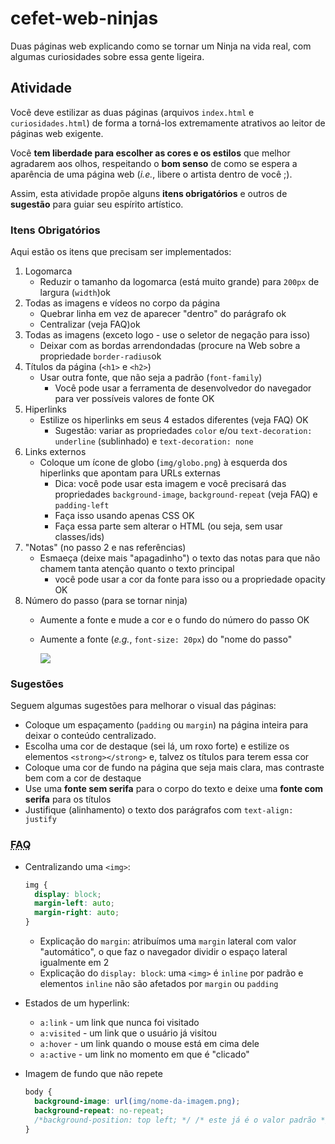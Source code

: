 # cefet-web-ninjas

Duas páginas web explicando como se tornar um Ninja na vida real, com algumas
curiosidades sobre essa gente ligeira.

## Atividade

Você deve estilizar as duas páginas (arquivos `index.html` e
`curiosidades.html`) de forma a torná-los extremamente atrativos ao leitor
de páginas web exigente.

Você **tem liberdade para escolher as cores e os estilos** que melhor agradarem
aos olhos, respeitando o **bom senso** de como se espera a aparência de uma
página web (_i.e._, libere o artista dentro de você ;).

Assim, esta atividade propõe alguns **itens obrigatórios** e outros de
**sugestão** para guiar seu espírito artístico.

### Itens Obrigatórios

Aqui estão os itens que precisam ser implementados:

1. Logomarca
   - Reduzir o tamanho da logomarca (está muito grande) para `200px` de largura
     (`width`)ok
1. Todas as imagens e vídeos no corpo da página
   - Quebrar linha em vez de aparecer "dentro" do parágrafo ok
   - Centralizar (veja FAQ)ok
1. Todas as imagens (exceto logo - use o seletor de negação para isso)
   - Deixar com as bordas arrendondadas (procure na Web sobre a propriedade `border-radius`ok
1. Títulos da página (`<h1>` e `<h2>`)
   - Usar outra fonte, que não seja a padrão (`font-family`)
     - Você pode usar a ferramenta de desenvolvedor do navegador para ver
       possíveis valores de fonte OK
1. Hiperlinks
   - Estilize os hiperlinks em seus 4 estados diferentes (veja FAQ) OK
     - Sugestão: variar as propriedades `color` e/ou
       `text-decoration: underline` (sublinhado) e `text-decoration: none`
1. Links externos
   - Coloque um ícone de globo (`img/globo.png`) à esquerda dos
     hiperlinks que apontam para URLs externas
     - Dica: você pode usar esta imagem e você precisará das propriedades
      `background-image`, `background-repeat` (veja FAQ) e `padding-left`
      - Faça isso usando apenas CSS OK
      - Faça essa parte sem alterar o HTML (ou seja, sem usar classes/ids)
1. "Notas" (no passo 2 e nas referências)
   - Esmaeça (deixe mais "apagadinho") o texto das notas para que não chamem tanta atenção quanto o texto
     principal
     - você pode usar a cor da fonte para isso ou a propriedade opacity OK
1. Número do passo (para se tornar ninja)
   - Aumente a fonte e mude a cor e o fundo do número do passo OK
   - Aumente a fonte (_e.g._, `font-size: 20px`) do "nome do passo"

     ![](docs/exemplo-estilo-passo.png)

### Sugestões

Seguem algumas sugestões para melhorar o visual das páginas:

- Coloque um espaçamento (`padding` ou `margin`) na página inteira para deixar
  o conteúdo centralizado.
- Escolha uma cor de destaque (sei lá, um roxo forte) e estilize os elementos
  `<strong></strong>` e, talvez os títulos para terem essa cor
- Coloque uma cor de fundo na página que seja mais clara, mas contraste bem com
  a cor de destaque
- Use uma **fonte sem serifa** para o corpo do texto e deixe uma
  **fonte com serifa** para os títulos
- Justifique (alinhamento) o texto dos parágrafos com `text-align: justify`

### <abbr title="Frequently Asked Questions">FAQ</abbr>

- Centralizando uma `<img>`:

  ```css
  img {
    display: block;
    margin-left: auto;
    margin-right: auto;
  }
  ```
  - Explicação do `margin`: atribuímos uma `margin` lateral com valor
    "automático", o que faz o navegador dividir o espaço lateral igualmente em 2
  - Explicação do `display: block`: uma `<img>` é `inline` por padrão e
    elementos `inline` não são afetados por `margin` ou `padding`
- Estados de um hyperlink:
  - `a:link` - um link que nunca foi visitado
  - `a:visited` - um link que o usuário já visitou
  - `a:hover` - um link quando o mouse está em cima dele
  - `a:active` - um link no momento em que é "clicado"
- Imagem de fundo que não repete

  ```css
  body {
    background-image: url(img/nome-da-imagem.png);
    background-repeat: no-repeat;
    /*background-position: top left; */ /* este já é o valor padrão */
  }
  ```
